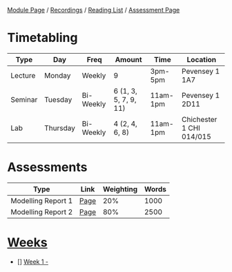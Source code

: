 [Module Page](https://canvas.sussex.ac.uk/courses/34991) /
[Recordings](https://sussex.cloud.panopto.eu/Panopto/Pages/Sessions/List.aspx?embedded=1&nomobileprompt=true#folderID=%222dd9d0b3-f650-47aa-b166-b22100a4a264%22) /
[Reading List](https://sussex.leganto.exlibrisgroup.com/leganto/nui/lists/23770970950002461?auth=SAML) /
[Assessment Page](https://canvas.sussex.ac.uk/courses/34991/pages/assessments-and-feedback-2)

# Timetabling

| Type | Day | Freq | Amount | Time | Location | 
|---|---|---|---|---|---|
| Lecture | Monday | Weekly | 9 | 3pm-5pm | Pevensey 1 1A7 |
| Seminar | Tuesday | Bi-Weekly | 6 (1, 3, 5, 7, 9, 11)| 11am-1pm | Pevensey 1 2D11 |
| Lab | Thursday | Bi-Weekly | 4 (2, 4, 6, 8) | 11am-1pm | Chichester 1 CHI 014/015 |

# Assessments

| Type | Link | Weighting | Words |
|---|---|---|---|
| Modelling Report 1 | [Page](https://canvas.sussex.ac.uk/courses/34991/pages/assignment-1-details-worth-20-percent-modelling-report-option?module_item_id=1509121) | 20% | 1000 |
| Modelling Report 2 | [Page](https://canvas.sussex.ac.uk/courses/34991/pages/assignment-2-details-worth-80-percent-modelling-report-option?module_item_id=1509123) | 80% | 2500 |

# [Weeks]()
- [] [Week 1 - ]()

